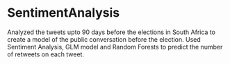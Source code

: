 # SentimentAnalysis

Analyzed the tweets upto 90 days before the elections in South Africa to create a model of the public conversation before the election. Used Sentiment Analysis, GLM model and Random Forests to predict the number of retweets on each tweet. 
